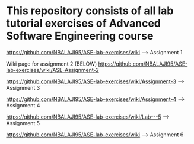 # This repository consists of all lab tutorial exercises of Advanced Software Engineering course
https://github.com/NBALAJI95/ASE-lab-exercises/wiki --> Assignment 1

Wiki page for assignment 2 (BELOW)
https://github.com/NBALAJI95/ASE-lab-exercises/wiki/ASE-Assignment-2

https://github.com/NBALAJI95/ASE-lab-exercises/wiki/Assignment-3 --> Assignment 3

https://github.com/NBALAJI95/ASE-lab-exercises/wiki/Assignment-4 --> Assignment 4

https://github.com/NBALAJI95/ASE-lab-exercises/wiki/Lab---5 --> Assignment 5

https://github.com/NBALAJI95/ASE-lab-exercises/wiki --> Assignment 6
